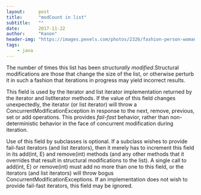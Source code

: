 ```yaml
---
layout:     post
title:      "modCount in list"
subtitle:   ""
date:       2017-11-22
author:     "Kanon"
header-img: "https://images.pexels.com/photos/2326/fashion-person-woman-taking-photo.jpg?w=1260&h=750&auto=compress&cs=tinysrgb"
tags:
    - java
---
```


The number of times this list has been <i>structurally modified</i>.Structural modifications are those that change the size of the list, or otherwise perturb it in such a fashion that iterations in progress may yield incorrect results.

This field is used by the iterator and list iterator implementation returned by the iterator and listIterator methods. If the value of this field changes unexpectedly, the iterator (or list iterator) will throw a ConcurrentModificationException in response to the next, remove, previous, set or add operations.  This provides <i>fail-fast</i> behavior, rather than non-deterministic behavior in the face of concurrent modification during iteration.

Use of this field by subclasses is optional.</b> If a subclass wishes to provide fail-fast iterators (and list iterators), then it merely has to increment this field in its add(int, E) and remove(int) methods (and any other methods that it overrides that result in structural modifications to the list).  A single call to add(int, E) or remove(int) must add no more than one to this field, or the iterators (and list iterators) will throw bogus ConcurrentModificationExceptions.  If an implementation does not wish to provide fail-fast iterators, this field may be ignored.

<br><br><br><br><br>
